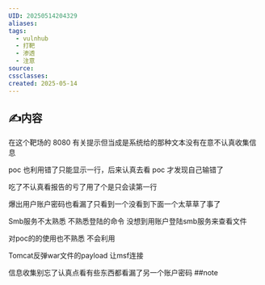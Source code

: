 ```yaml
---
UID: 20250514204329
aliases: 
tags:
  - vulnhub
  - 打靶
  - 渗透
  - 注意
source: 
cssclasses: 
created: 2025-05-14
---
```


## ✍内容

在这个靶场的 8080 有关提示但当成是系统给的那种文本没有在意不认真收集信息

poc 也利用错了只能显示一行，后来认真去看 poc 才发现自己输错了

吃了不认真看报告的亏了用了个是只会读第一行

爆出用户账户密码也看漏了只看到一个没看到下面一个太草草了事了

Smb服务不太熟悉 不熟悉登陆的命令 没想到用账户登陆smb服务来查看文件

对poc的的使用也不熟悉 不会利用

Tomcat反弹war文件的payload 让msf连接

信息收集别忘了认真点看有些东西都看漏了另一个账户密码
##note